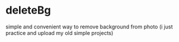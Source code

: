 # deleteBg
simple and convenient way to remove background from photo (i just practice and upload my old simple projects)
